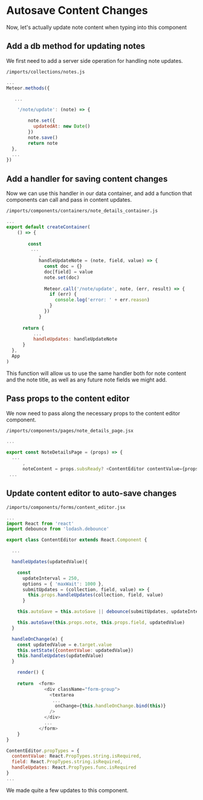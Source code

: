 # Autosave Content Changes

Now, let's actually update note content when typing into this component

## Add a db method for updating notes
We first need to add a server side operation for handling note updates.

``` /imports/collections/notes.js ```

```js
...
Meteor.methods({

   ...

	'/note/update': (note) => {

		note.set({
		  updatedAt: new Date()
		})
		note.save()
		return note
  },
  ...
})
```


## Add a handler for saving content changes

Now we can use this handler in our data container, and add a function that components can call and pass in content updates.

``` /imports/components/containers/note_details_container.js ```

```js
...
export default createContainer(
	() => {
		
		const
         ...
			,
			handleUpdateNote = (note, field, value) => {
			  const doc = {}
			  doc[field] = value
			  note.set(doc)
		
		      Meteor.call('/note/update', note, (err, result) => {
	            if (err) {
	              console.log('error: ' + err.reason)
	            }
	          })
		    }
	  
	  return {
          ...
		  handleUpdates: handleUpdateNote
	  }
  },
  App
)
```

This function will allow  us to use the same handler both for note content and the note title, as well as any future note fields we might add.

## Pass props to the content editor

We now need to pass along the necessary props to the content editor component. 

``` /imports/components/pages/note_details_page.jsx ```

```js
...

export const NoteDetailsPage = (props) => {
  ...
	  ,
	  noteContent = props.subsReady? <ContentEditor contentValue={props.note.content} field={"content"} {...props} /> :   <Loader />
 ...
```

## Update content editor to auto-save changes

``` /imports/components/forms/content_editor.jsx ```

```js
...
import React from 'react'
import debounce from 'lodash.debounce'

export class ContentEditor extends React.Component {

  ...

  handleUpdates(updatedValue){

    const
      updateInterval = 250,
      options = { 'maxWait': 1000 },
      submitUpdates = (collection, field, value) => {
        this.props.handleUpdates(collection, field, value)
      }

    this.autoSave = this.autoSave || debounce(submitUpdates, updateInterval, options)

    this.autoSave(this.props.note, this.props.field, updatedValue)
  }

  handleOnChange(e) {
    const updatedValue = e.target.value
    this.setState({contentValue: updatedValue})
    this.handleUpdates(updatedValue)
  }

	render() {
    
    return  <form>
              <div className="form-group">
                <textarea
                 ...
                  onChange={this.handleOnChange.bind(this)}
                />
              </div>
              ...
            </form>
	}
}

ContentEditor.propTypes = { 
  contentValue: React.PropTypes.string.isRequired,
  field: React.PropTypes.string.isRequired,
  handleUpdates: React.PropTypes.func.isRequired
}
...
```

We made quite a few updates to this component.

